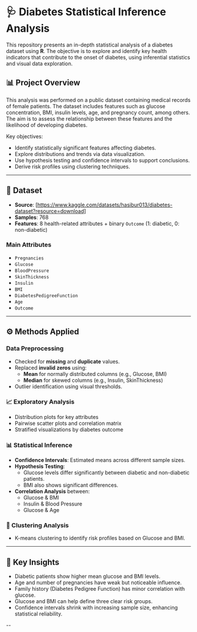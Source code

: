 # 🩺 Diabetes Statistical Inference Analysis 

This repository presents an in-depth statistical analysis of a diabetes dataset using **R**. The objective is to explore and identify key health indicators that contribute to the onset of diabetes, using inferential statistics and visual data exploration.

## 📊 Project Overview

This analysis was performed on a public dataset containing medical records of female patients. The dataset includes features such as glucose concentration, BMI, insulin levels, age, and pregnancy count, among others. The aim is to assess the relationship between these features and the likelihood of developing diabetes.

Key objectives:
- Identify statistically significant features affecting diabetes.
- Explore distributions and trends via data visualization.
- Use hypothesis testing and confidence intervals to support conclusions.
- Derive risk profiles using clustering techniques.

---

## 📁 Dataset

- **Source**: [https://www.kaggle.com/datasets/hasibur013/diabetes-dataset?resource=download]
- **Samples**: 768
- **Features**: 8 health-related attributes + binary `Outcome` (1: diabetic, 0: non-diabetic)

### Main Attributes
- `Pregnancies`
- `Glucose`
- `BloodPressure`
- `SkinThickness`
- `Insulin`
- `BMI`
- `DiabetesPedigreeFunction`
- `Age`
- `Outcome`

---

## ⚙️ Methods Applied

### Data Preprocessing
- Checked for **missing** and **duplicate** values.
- Replaced **invalid zeros** using:
  - **Mean** for normally distributed columns (e.g., Glucose, BMI)
  - **Median** for skewed columns (e.g., Insulin, SkinThickness)
- Outlier identification using visual thresholds.

### 📈 Exploratory Analysis
- Distribution plots for key attributes
- Pairwise scatter plots and correlation matrix
- Stratified visualizations by diabetes outcome

### 📊 Statistical Inference
- **Confidence Intervals**: Estimated means across different sample sizes.
- **Hypothesis Testing**:
  - Glucose levels differ significantly between diabetic and non-diabetic patients.
  - BMI also shows significant differences.
- **Correlation Analysis** between:
  - Glucose & BMI
  - Insulin & Blood Pressure
  - Glucose & Age

### 🧪 Clustering Analysis
- K-means clustering to identify risk profiles based on Glucose and BMI.

---

## 📌 Key Insights

- Diabetic patients show higher mean glucose and BMI levels.
- Age and number of pregnancies have weak but noticeable influence.
- Family history (Diabetes Pedigree Function) has minor correlation with glucose.
- Glucose and BMI can help define three clear risk groups.
- Confidence intervals shrink with increasing sample size, enhancing statistical reliability.

--
